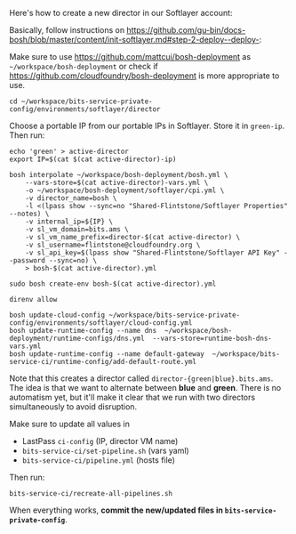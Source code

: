 
Here's how to create a new director in our Softlayer account:

Basically, follow instructions on https://github.com/gu-bin/docs-bosh/blob/master/content/init-softlayer.md#step-2-deploy--deploy-:

Make sure to use https://github.com/mattcui/bosh-deployment as `~/workspace/bosh-deployment` or check if https://github.com/cloudfoundry/bosh-deployment is more appropriate to use.

```shell
cd ~/workspace/bits-service-private-config/environments/softlayer/director
```

Choose a portable IP from our portable IPs in Softlayer. Store it in `green-ip`. Then run:

```shell
echo 'green' > active-director
export IP=$(cat $(cat active-director)-ip)

bosh interpolate ~/workspace/bosh-deployment/bosh.yml \
    --vars-store=$(cat active-director)-vars.yml \
    -o ~/workspace/bosh-deployment/softlayer/cpi.yml \
    -v director_name=bosh \
    -l <(lpass show --sync=no "Shared-Flintstone/Softlayer Properties" --notes) \
    -v internal_ip=${IP} \
    -v sl_vm_domain=bits.ams \
    -v sl_vm_name_prefix=director-$(cat active-director) \
    -v sl_username=flintstone@cloudfoundry.org \
    -v sl_api_key=$(lpass show "Shared-Flintstone/Softlayer API Key" --password --sync=no) \
    > bosh-$(cat active-director).yml

sudo bosh create-env bosh-$(cat active-director).yml

direnv allow

bosh update-cloud-config ~/workspace/bits-service-private-config/environments/softlayer/cloud-config.yml
bosh update-runtime-config --name dns  ~/workspace/bosh-deployment/runtime-configs/dns.yml  --vars-store=runtime-bosh-dns-vars.yml
bosh update-runtime-config --name default-gateway  ~/workspace/bits-service-ci/runtime-config/add-default-route.yml
```

Note that this creates a director called `director-{green|blue}.bits.ams`. The idea is that we want to alternate between **blue** and **green**. There is no automatism yet, but it'll make it clear that we run with two directors simultaneously to avoid disruption.

Make sure to update all values in
* LastPass `ci-config` (IP, director VM name)
* `bits-service-ci/set-pipeline.sh` (vars yaml)
* `bits-service-ci/pipeline.yml` (hosts file)

Then run:
```shell
bits-service-ci/recreate-all-pipelines.sh
```

When everything works, **commit the new/updated files in `bits-service-private-config`**.
